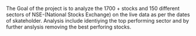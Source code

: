 The Goal of the project is to analyze the 1700 + stocks and 150 different sectors of  NSE-(National Stocks Exchange) on the live data as per the dates of skateholder. 
Analysis include identiying the top performing sector and by further anslysis removing the best perforing stocks.
